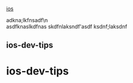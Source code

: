 [ios](#ios-dev-tips)







adkna;lkfnsadf\n<br>
asdfknaslkdfnas
skdfnlaksndf'asdf
ksdnf;laksdnf











## ios-dev-tips



# ios-dev-tips

